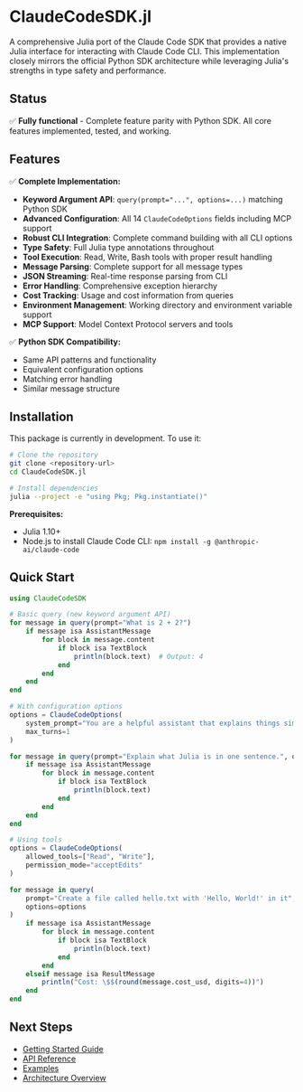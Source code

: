 # ClaudeCodeSDK.jl

A comprehensive Julia port of the Claude Code SDK that provides a native Julia interface for interacting with Claude Code CLI. This implementation closely mirrors the official Python SDK architecture while leveraging Julia's strengths in type safety and performance.

## Status

✅ **Fully functional** - Complete feature parity with Python SDK. All core features implemented, tested, and working.

## Features

✅ **Complete Implementation:**
- **Keyword Argument API**: `query(prompt="...", options=...)` matching Python SDK
- **Advanced Configuration**: All 14 `ClaudeCodeOptions` fields including MCP support
- **Robust CLI Integration**: Complete command building with all CLI options
- **Type Safety**: Full Julia type annotations throughout
- **Tool Execution**: Read, Write, Bash tools with proper result handling
- **Message Parsing**: Complete support for all message types
- **JSON Streaming**: Real-time response parsing from CLI
- **Error Handling**: Comprehensive exception hierarchy
- **Cost Tracking**: Usage and cost information from queries
- **Environment Management**: Working directory and environment variable support
- **MCP Support**: Model Context Protocol servers and tools

✅ **Python SDK Compatibility:**
- Same API patterns and functionality
- Equivalent configuration options
- Matching error handling
- Similar message structure

## Installation

This package is currently in development. To use it:

```bash
# Clone the repository
git clone <repository-url>
cd ClaudeCodeSDK.jl

# Install dependencies
julia --project -e "using Pkg; Pkg.instantiate()"
```

**Prerequisites:**
- Julia 1.10+
- Node.js to install Claude Code CLI: `npm install -g @anthropic-ai/claude-code`

## Quick Start

```julia
using ClaudeCodeSDK

# Basic query (new keyword argument API)
for message in query(prompt="What is 2 + 2?")
    if message isa AssistantMessage
        for block in message.content
            if block isa TextBlock
                println(block.text)  # Output: 4
            end
        end
    end
end

# With configuration options
options = ClaudeCodeOptions(
    system_prompt="You are a helpful assistant that explains things simply.",
    max_turns=1
)

for message in query(prompt="Explain what Julia is in one sentence.", options=options)
    if message isa AssistantMessage
        for block in message.content
            if block isa TextBlock
                println(block.text)
            end
        end
    end
end

# Using tools
options = ClaudeCodeOptions(
    allowed_tools=["Read", "Write"],
    permission_mode="acceptEdits"
)

for message in query(
    prompt="Create a file called hello.txt with 'Hello, World!' in it",
    options=options
)
    if message isa AssistantMessage
        for block in message.content
            if block isa TextBlock
                println(block.text)
            end
        end
    elseif message isa ResultMessage
        println("Cost: \$$(round(message.cost_usd, digits=4))")
    end
end
```

## Next Steps

- [Getting Started Guide](getting-started.md)
- [API Reference](api.md)
- [Examples](examples.md)
- [Architecture Overview](architecture.md)